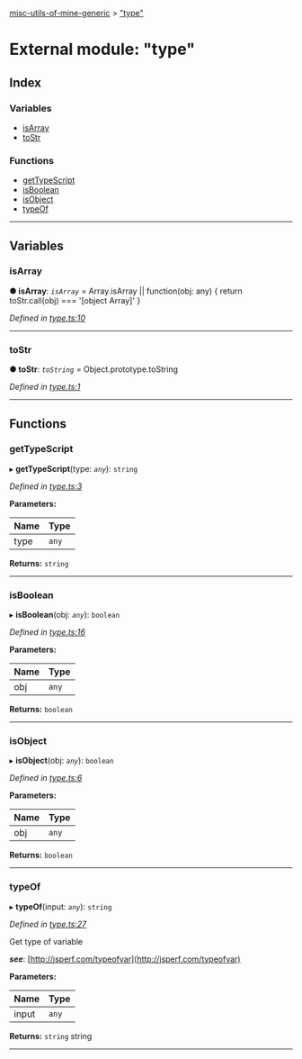 [misc-utils-of-mine-generic](../README.md) > ["type"](../modules/_type_.md)

# External module: "type"

## Index

### Variables

* [isArray](_type_.md#isarray)
* [toStr](_type_.md#tostr)

### Functions

* [getTypeScript](_type_.md#gettypescript)
* [isBoolean](_type_.md#isboolean)
* [isObject](_type_.md#isobject)
* [typeOf](_type_.md#typeof)

---

## Variables

<a id="isarray"></a>

###  isArray

**● isArray**: *`isArray`* = 
  Array.isArray ||
  function(obj: any) {
    return toStr.call(obj) === '[object Array]'
  }

*Defined in [type.ts:10](https://github.com/cancerberoSgx/misc-utils-of-mine/blob/a3179d1/misc-utils-of-mine-generic/src/type.ts#L10)*

___
<a id="tostr"></a>

###  toStr

**● toStr**: *`toString`* =  Object.prototype.toString

*Defined in [type.ts:1](https://github.com/cancerberoSgx/misc-utils-of-mine/blob/a3179d1/misc-utils-of-mine-generic/src/type.ts#L1)*

___

## Functions

<a id="gettypescript"></a>

###  getTypeScript

▸ **getTypeScript**(type: *`any`*): `string`

*Defined in [type.ts:3](https://github.com/cancerberoSgx/misc-utils-of-mine/blob/a3179d1/misc-utils-of-mine-generic/src/type.ts#L3)*

**Parameters:**

| Name | Type |
| ------ | ------ |
| type | `any` |

**Returns:** `string`

___
<a id="isboolean"></a>

###  isBoolean

▸ **isBoolean**(obj: *`any`*): `boolean`

*Defined in [type.ts:16](https://github.com/cancerberoSgx/misc-utils-of-mine/blob/a3179d1/misc-utils-of-mine-generic/src/type.ts#L16)*

**Parameters:**

| Name | Type |
| ------ | ------ |
| obj | `any` |

**Returns:** `boolean`

___
<a id="isobject"></a>

###  isObject

▸ **isObject**(obj: *`any`*): `boolean`

*Defined in [type.ts:6](https://github.com/cancerberoSgx/misc-utils-of-mine/blob/a3179d1/misc-utils-of-mine-generic/src/type.ts#L6)*

**Parameters:**

| Name | Type |
| ------ | ------ |
| obj | `any` |

**Returns:** `boolean`

___
<a id="typeof"></a>

###  typeOf

▸ **typeOf**(input: *`any`*): `string`

*Defined in [type.ts:27](https://github.com/cancerberoSgx/misc-utils-of-mine/blob/a3179d1/misc-utils-of-mine-generic/src/type.ts#L27)*

Get type of variable

*__see__*: [http://jsperf.com/typeofvar](http://jsperf.com/typeofvar)

**Parameters:**

| Name | Type |
| ------ | ------ |
| input | `any` |

**Returns:** `string`
string

___

